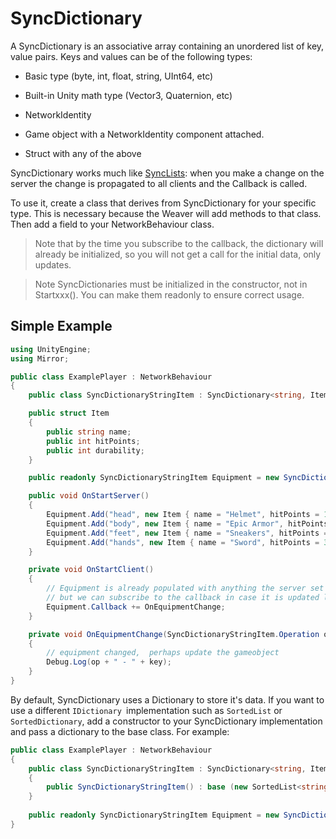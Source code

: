 # SyncDictionary

A SyncDictionary is an associative array containing an unordered list of key, value pairs. Keys and values can be of the following types:

-   Basic type (byte, int, float, string, UInt64, etc)

-   Built-in Unity math type (Vector3, Quaternion, etc)

-   NetworkIdentity

-   Game object with a NetworkIdentity component attached.

-   Struct with any of the above

SyncDictionary works much like [SyncLists](SyncLists): when you make a change on the server the change is propagated to all clients and the Callback is called.


To use it, create a class that derives from SyncDictionary for your specific type. This is necessary because the Weaver will add methods to that class. Then add a field to your NetworkBehaviour class.

> Note that by the time you subscribe to the callback, the dictionary will already be initialized, so you will not get a call for the initial data, only updates.</p>

>Note SyncDictionaries must be initialized in the constructor, not in Startxxx().  You can make them readonly to ensure correct usage.

## Simple Example

```cs
using UnityEngine;
using Mirror;

public class ExamplePlayer : NetworkBehaviour
{
    public class SyncDictionaryStringItem : SyncDictionary<string, Item> {}

    public struct Item
    {
        public string name;
        public int hitPoints;
        public int durability;
    }

    public readonly SyncDictionaryStringItem Equipment = new SyncDictionaryStringItem();

    public void OnStartServer()
    {
        Equipment.Add("head", new Item { name = "Helmet", hitPoints = 10, durability = 20 });
        Equipment.Add("body", new Item { name = "Epic Armor", hitPoints = 50, durability = 50 });
        Equipment.Add("feet", new Item { name = "Sneakers", hitPoints = 3, durability = 40 });
        Equipment.Add("hands", new Item { name = "Sword", hitPoints = 30, durability = 15 });
    }

    private void OnStartClient()
    {
        // Equipment is already populated with anything the server set up
        // but we can subscribe to the callback in case it is updated later on
        Equipment.Callback += OnEquipmentChange;
    }

    private void OnEquipmentChange(SyncDictionaryStringItem.Operation op, string key, Item item)
    {
        // equipment changed,  perhaps update the gameobject
        Debug.Log(op + " - " + key);
    }
}
```

By default, SyncDictionary uses a Dictionary to store it's data. If you want to use a different `IDictionary `implementation such as `SortedList` or `SortedDictionary`, add a constructor to your SyncDictionary implementation and pass a dictionary to the base class. For example:

```cs
public class ExamplePlayer : NetworkBehaviour
{
    public class SyncDictionaryStringItem : SyncDictionary<string, Item> 
    {
        public SyncDictionaryStringItem() : base (new SortedList<string,Item>()) {}
    }
    
    public readonly SyncDictionaryStringItem Equipment = new SyncDictionaryStringItem();
}
```

